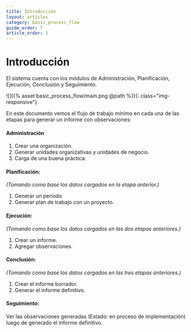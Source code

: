 ```yaml
---
title: Introducción
layout: articles
category: basic_process_flow
guide_order: 7
article_order: 1
---
```


# Introducción

El sistema cuenta con los módulos de Administración, Planificación, Ejecución, Conclusión y Seguimiento.

![]({% asset basic_process_flow/main.png @path %}){: class="img-responsive"}

En este documento vemos el flujo de trabajo mínimo en cada una de las etapas para generar un informe con observaciones:

#### Administración 
1. Crear una organización.
2. Generar unidades organizativas y unidades de negocio.
3. Carga de una buena práctica.

#### Planificación: 
*(Tomando como base los datos cargados en la etapa anterior.)*
1. Generar un período
2. Generar plan de trabajo con un proyecto.

#### Ejecución: 
*(Tomando como base los datos cargados en las dos etapas anteriores.)*
1. Crear un informe.
2. Agregar observaciones.

#### Conclusión: 
*(Tomando como base los datos cargados en las tres etapas anteriores.)*
1. Crear el informe borrador.
2. Generar el informe definitivo.

#### Seguimiento: 
Ver las observaciones generadas (Estado: en proceso de implementación) luego de generado el informe definitivo.
